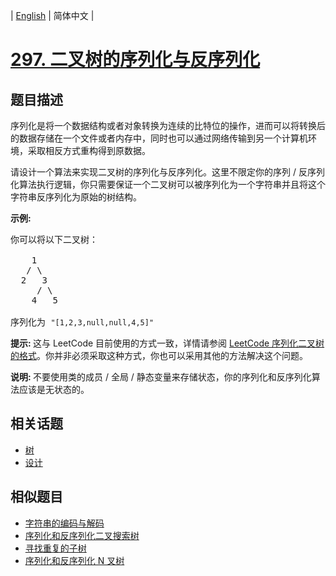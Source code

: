 
| [English](README.md) | 简体中文 |

# [297. 二叉树的序列化与反序列化](https://leetcode-cn.com/problems/serialize-and-deserialize-binary-tree/)

## 题目描述

<p>序列化是将一个数据结构或者对象转换为连续的比特位的操作，进而可以将转换后的数据存储在一个文件或者内存中，同时也可以通过网络传输到另一个计算机环境，采取相反方式重构得到原数据。</p>

<p>请设计一个算法来实现二叉树的序列化与反序列化。这里不限定你的序列 / 反序列化算法执行逻辑，你只需要保证一个二叉树可以被序列化为一个字符串并且将这个字符串反序列化为原始的树结构。</p>

<p><strong>示例:&nbsp;</strong></p>

<pre>你可以将以下二叉树：

    1
   / \
  2   3
     / \
    4   5

序列化为 <code>&quot;[1,2,3,null,null,4,5]&quot;</code></pre>

<p><strong>提示:&nbsp;</strong>这与 LeetCode 目前使用的方式一致，详情请参阅&nbsp;<a href="/faq/#binary-tree">LeetCode 序列化二叉树的格式</a>。你并非必须采取这种方式，你也可以采用其他的方法解决这个问题。</p>

<p><strong>说明:&nbsp;</strong>不要使用类的成员 / 全局 / 静态变量来存储状态，你的序列化和反序列化算法应该是无状态的。</p>


## 相关话题

- [树](https://leetcode-cn.com/tag/tree)
- [设计](https://leetcode-cn.com/tag/design)

## 相似题目

- [字符串的编码与解码](../encode-and-decode-strings/README.md)
- [序列化和反序列化二叉搜索树](../serialize-and-deserialize-bst/README.md)
- [寻找重复的子树](../find-duplicate-subtrees/README.md)
- [序列化和反序列化 N 叉树](../serialize-and-deserialize-n-ary-tree/README.md)
